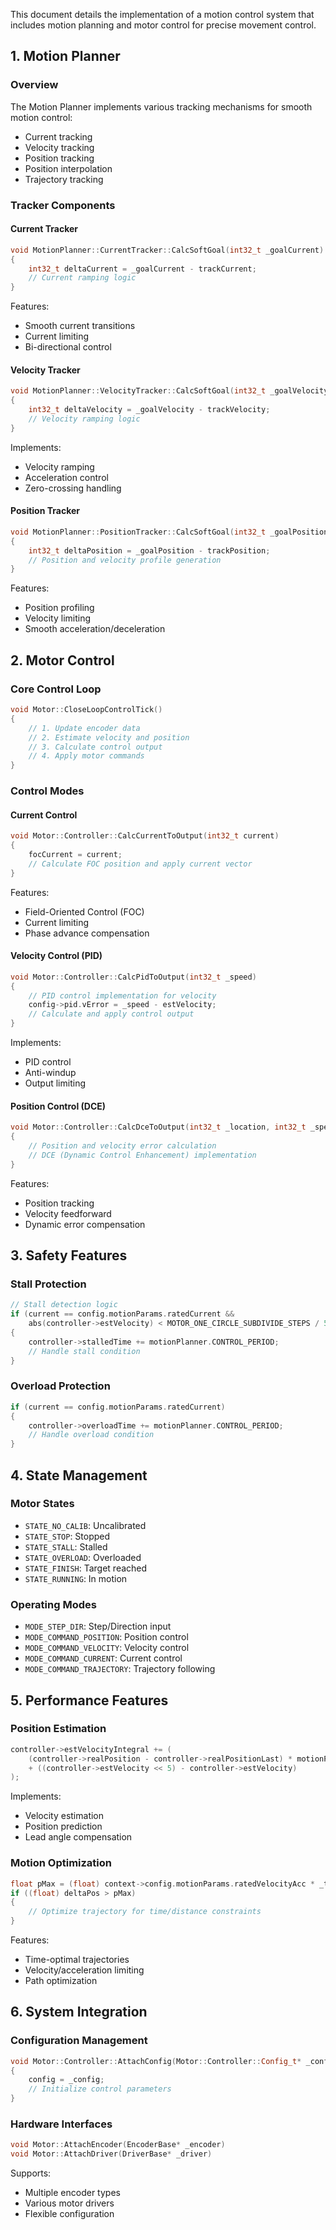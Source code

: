 This document details the implementation of a  motion control system that includes motion planning and motor control for precise movement control.

## 1. Motion Planner

### Overview
The Motion Planner implements various tracking mechanisms for smooth motion control:
- Current tracking
- Velocity tracking
- Position tracking
- Position interpolation
- Trajectory tracking
### Tracker Components
#### Current Tracker
```cpp
void MotionPlanner::CurrentTracker::CalcSoftGoal(int32_t _goalCurrent)
{
    int32_t deltaCurrent = _goalCurrent - trackCurrent;
    // Current ramping logic
}
```
Features:
- Smooth current transitions
- Current limiting
- Bi-directional control
#### Velocity Tracker
```cpp
void MotionPlanner::VelocityTracker::CalcSoftGoal(int32_t _goalVelocity)
{
    int32_t deltaVelocity = _goalVelocity - trackVelocity;
    // Velocity ramping logic
}
```
Implements:
- Velocity ramping
- Acceleration control
- Zero-crossing handling
#### Position Tracker
```cpp
void MotionPlanner::PositionTracker::CalcSoftGoal(int32_t _goalPosition)
{
    int32_t deltaPosition = _goalPosition - trackPosition;
    // Position and velocity profile generation
}
```
Features:
- Position profiling
- Velocity limiting
- Smooth acceleration/deceleration

## 2. Motor Control

### Core Control Loop
```cpp
void Motor::CloseLoopControlTick()
{
    // 1. Update encoder data
    // 2. Estimate velocity and position
    // 3. Calculate control output
    // 4. Apply motor commands
}
```

### Control Modes

#### Current Control
```cpp
void Motor::Controller::CalcCurrentToOutput(int32_t current)
{
    focCurrent = current;
    // Calculate FOC position and apply current vector
}
```
Features:
- Field-Oriented Control (FOC)
- Current limiting
- Phase advance compensation

#### Velocity Control (PID)
```cpp
void Motor::Controller::CalcPidToOutput(int32_t _speed)
{
    // PID control implementation for velocity
    config->pid.vError = _speed - estVelocity;
    // Calculate and apply control output
}
```
Implements:
- PID control
- Anti-windup
- Output limiting

#### Position Control (DCE)
```cpp
void Motor::Controller::CalcDceToOutput(int32_t _location, int32_t _speed)
{
    // Position and velocity error calculation
    // DCE (Dynamic Control Enhancement) implementation
}
```
Features:
- Position tracking
- Velocity feedforward
- Dynamic error compensation

## 3. Safety Features

### Stall Protection
```cpp
// Stall detection logic
if (current == config.motionParams.ratedCurrent &&
    abs(controller->estVelocity) < MOTOR_ONE_CIRCLE_SUBDIVIDE_STEPS / 5)
{
    controller->stalledTime += motionPlanner.CONTROL_PERIOD;
    // Handle stall condition
}
```

### Overload Protection
```cpp
if (current == config.motionParams.ratedCurrent)
{
    controller->overloadTime += motionPlanner.CONTROL_PERIOD;
    // Handle overload condition
}
```

## 4. State Management

### Motor States
- `STATE_NO_CALIB`: Uncalibrated
- `STATE_STOP`: Stopped
- `STATE_STALL`: Stalled
- `STATE_OVERLOAD`: Overloaded
- `STATE_FINISH`: Target reached
- `STATE_RUNNING`: In motion

### Operating Modes
- `MODE_STEP_DIR`: Step/Direction input
- `MODE_COMMAND_POSITION`: Position control
- `MODE_COMMAND_VELOCITY`: Velocity control
- `MODE_COMMAND_CURRENT`: Current control
- `MODE_COMMAND_TRAJECTORY`: Trajectory following

## 5. Performance Features

### Position Estimation
```cpp
controller->estVelocityIntegral += (
    (controller->realPosition - controller->realPositionLast) * motionPlanner.CONTROL_FREQUENCY
    + ((controller->estVelocity << 5) - controller->estVelocity)
);
```
Implements:
- Velocity estimation
- Position prediction
- Lead angle compensation

### Motion Optimization
```cpp
float pMax = (float) context->config.motionParams.ratedVelocityAcc * _time * _time / 4;
if ((float) deltaPos > pMax)
{
    // Optimize trajectory for time/distance constraints
}
```
Features:
- Time-optimal trajectories
- Velocity/acceleration limiting
- Path optimization

## 6. System Integration

### Configuration Management
```cpp
void Motor::Controller::AttachConfig(Motor::Controller::Config_t* _config)
{
    config = _config;
    // Initialize control parameters
}
```

### Hardware Interfaces
```cpp
void Motor::AttachEncoder(EncoderBase* _encoder)
void Motor::AttachDriver(DriverBase* _driver)
```
Supports:
- Multiple encoder types
- Various motor drivers
- Flexible configuration
